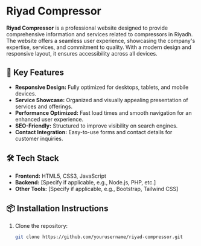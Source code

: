 # Riyad Compressor  

**Riyad Compressor** is a professional website designed to provide comprehensive information and services related to compressors in Riyadh. The website offers a seamless user experience, showcasing the company's expertise, services, and commitment to quality. With a modern design and responsive layout, it ensures accessibility across all devices.

## 🚀 Key Features  
- **Responsive Design:** Fully optimized for desktops, tablets, and mobile devices.  
- **Service Showcase:** Organized and visually appealing presentation of services and offerings.  
- **Performance Optimized:** Fast load times and smooth navigation for an enhanced user experience.  
- **SEO-Friendly:** Structured to improve visibility on search engines.  
- **Contact Integration:** Easy-to-use forms and contact details for customer inquiries.  

## 🛠️ Tech Stack  
- **Frontend:** HTML5, CSS3, JavaScript  
- **Backend:** [Specify if applicable, e.g., Node.js, PHP, etc.]  
- **Other Tools:** [Specify if applicable, e.g., Bootstrap, Tailwind CSS]  

## 📦 Installation Instructions  
1. Clone the repository:  
   ```bash
   git clone https://github.com/yourusername/riyad-compressor.git

